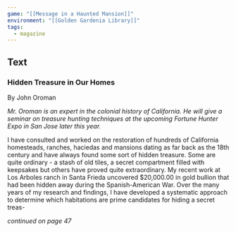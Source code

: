 ```yaml
---
game: "[[Message in a Haunted Mansion]]"
environment: "[[Golden Gardenia Library]]"
tags: 
  - magazine
---
```

## Text

### Hidden Treasure in Our Homes
By John Oroman

*Mr. Oroman is an expert in the colonial history of California. He will give a seminar on treasure hunting techniques at the upcoming Fortune Hunter Expo in San Jose later this year.*

I have consulted and worked on the restoration of hundreds of California homesteads, ranches, haciedas and mansions dating as far back as the 18th century and have always found some sort of hidden treasure. Some are quite ordinary - a stash of old tiles, a secret compartment filled with keepsakes but others have proved quite extraordinary. My recent work at Los Arboles ranch in Santa Frieda uncovered $20,000.00 in gold bullion that had been hidden away during the Spanish-American War. Over the many years of my research and findings, I have developed a systematic approach to determine which habitations are prime candidates for hiding a secret treas- 

*continued on page 47*
